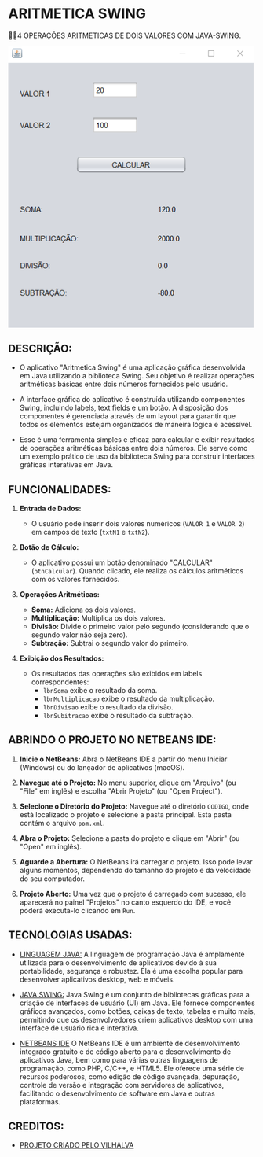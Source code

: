 # ARITMETICA SWING
👨‍🏫4 OPERAÇÕES ARITMETICAS DE DOIS VALORES COM JAVA-SWING.

<img src="FOTO.png" align="center" width="500"> <br>

## DESCRIÇÃO:
- O aplicativo "Aritmetica Swing" é uma aplicação gráfica desenvolvida em Java utilizando a biblioteca Swing. Seu objetivo é realizar operações aritméticas básicas entre dois números fornecidos pelo usuário.

- A interface gráfica do aplicativo é construída utilizando componentes Swing, incluindo labels, text fields e um botão. A disposição dos componentes é gerenciada através de um layout para garantir que todos os elementos estejam organizados de maneira lógica e acessível.

- Esse é uma ferramenta simples e eficaz para calcular e exibir resultados de operações aritméticas básicas entre dois números. Ele serve como um exemplo prático de uso da biblioteca Swing para construir interfaces gráficas interativas em Java.

## FUNCIONALIDADES:
1. **Entrada de Dados:**
   - O usuário pode inserir dois valores numéricos (`VALOR 1` e `VALOR 2`) em campos de texto (`txtN1` e `txtN2`).

2. **Botão de Cálculo:**
   - O aplicativo possui um botão denominado "CALCULAR" (`btnCalcular`). Quando clicado, ele realiza os cálculos aritméticos com os valores fornecidos.

3. **Operações Aritméticas:**
   - **Soma:** Adiciona os dois valores.
   - **Multiplicação:** Multiplica os dois valores.
   - **Divisão:** Divide o primeiro valor pelo segundo (considerando que o segundo valor não seja zero).
   - **Subtração:** Subtrai o segundo valor do primeiro.

4. **Exibição dos Resultados:**
   - Os resultados das operações são exibidos em labels correspondentes:
     - `lbnSoma` exibe o resultado da soma.
     - `lbnMultiplicacao` exibe o resultado da multiplicação.
     - `lbnDivisao` exibe o resultado da divisão.
     - `lbnSubitracao` exibe o resultado da subtração.

## ABRINDO O PROJETO NO NETBEANS IDE:
   1. **Inicie o NetBeans:**
      Abra o NetBeans IDE a partir do menu Iniciar (Windows) ou do lançador de aplicativos (macOS).

   2. **Navegue até o Projeto:**
      No menu superior, clique em "Arquivo" (ou "File" em inglês) e escolha "Abrir Projeto" (ou "Open Project").

   3. **Selecione o Diretório do Projeto:**
      Navegue até o diretório `CODIGO`, onde está localizado o projeto e selecione a pasta principal. Esta pasta contém o arquivo `pom.xml`.

   4. **Abra o Projeto:**
      Selecione a pasta do projeto e clique em "Abrir" (ou "Open" em inglês).

   5. **Aguarde a Abertura:**
      O NetBeans irá carregar o projeto. Isso pode levar alguns momentos, dependendo do tamanho do projeto e da velocidade do seu computador.

   6. **Projeto Aberto:**
      Uma vez que o projeto é carregado com sucesso, ele aparecerá no painel "Projetos" no canto esquerdo do IDE, e você poderá executa-lo clicando em `Run`.

## TECNOLOGIAS USADAS:
- [LINGUAGEM JAVA:](https://github.com/VILHALVA/CURSO-DE-JAVA) A linguagem de programação Java é amplamente utilizada para o desenvolvimento de aplicativos devido à sua portabilidade, segurança e robustez. Ela é uma escolha popular para desenvolver aplicativos desktop, web e móveis.

- [JAVA SWING:](https://github.com/VILHALVA/CURSO-DE-JAVA-SWING) Java Swing é um conjunto de bibliotecas gráficas para a criação de interfaces de usuário (UI) em Java. Ele fornece componentes gráficos avançados, como botões, caixas de texto, tabelas e muito mais, permitindo que os desenvolvedores criem aplicativos desktop com uma interface de usuário rica e interativa.

- [NETBEANS IDE](https://netbeans.apache.org/download/index.html) O NetBeans IDE é um ambiente de desenvolvimento integrado gratuito e de código aberto para o desenvolvimento de aplicativos Java, bem como para várias outras linguagens de programação, como PHP, C/C++, e HTML5. Ele oferece uma série de recursos poderosos, como edição de código avançada, depuração, controle de versão e integração com servidores de aplicativos, facilitando o desenvolvimento de software em Java e outras plataformas.

## CREDITOS:
- [PROJETO CRIADO PELO VILHALVA](https://github.com/VILHALVA)


